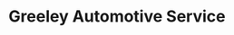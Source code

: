 ---
title: "Greeley Automotive Service"
url: /greeley/greeley-automotive-service/
shop: Autowerkstatt
---